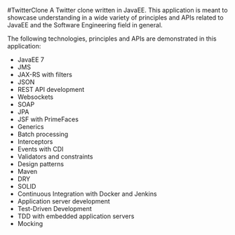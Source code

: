 #TwitterClone
A Twitter clone written in JavaEE. This application is meant to showcase understanding in a wide variety of principles and APIs related to JavaEE and the Software Engineering field in general.

The following technologies, principles and APIs are demonstrated in this application:
* JavaEE 7
* JMS
* JAX-RS with filters
* JSON
* REST API development
* Websockets
* SOAP
* JPA
* JSF with PrimeFaces
* Generics
* Batch processing
* Interceptors
* Events with CDI
* Validators and constraints
* Design patterns
* Maven
* DRY
* SOLID
* Continuous Integration with Docker and Jenkins
* Application server development
* Test-Driven Development
* TDD with embedded application servers
* Mocking
